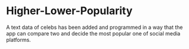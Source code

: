 # Higher-Lower-Popularity
A text data of celebs has been added and programmed in a way that the app can compare two and decide the most popular one of social media platforms.
